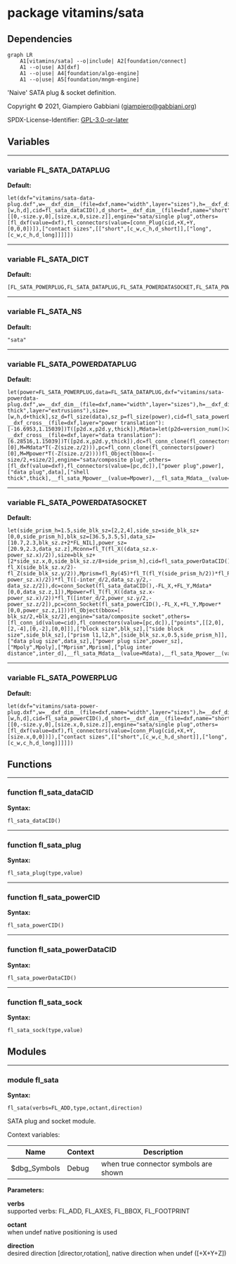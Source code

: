 # package vitamins/sata

## Dependencies

```mermaid
graph LR
    A1[vitamins/sata] --o|include| A2[foundation/connect]
    A1 --o|use| A3[dxf]
    A1 --o|use| A4[foundation/algo-engine]
    A1 --o|use| A5[foundation/mngm-engine]
```

'Naive' SATA plug & socket definition.

Copyright © 2021, Giampiero Gabbiani (giampiero@gabbiani.org)

SPDX-License-Identifier: [GPL-3.0-or-later](https://spdx.org/licenses/GPL-3.0-or-later.html)


## Variables

---

### variable FL_SATA_DATAPLUG

__Default:__

    let(dxf="vitamins/sata-data-plug.dxf",w=__dxf_dim__(file=dxf,name="width",layer="sizes"),h=__dxf_dim__(file=dxf,name="height",layer="sizes"),d=__dxf_dim__(file=dxf,name="plug",layer="extrusions"),size=[w,h,d],cid=fl_sata_dataCID(),d_short=__dxf_dim__(file=dxf,name="short",layer="extrusions"),d_long=__dxf_dim__(file=dxf,name="long",layer="extrusions"),c_w=__dxf_dim__(file=dxf,name="c_width",layer="sizes"),c_h=__dxf_dim__(file=dxf,name="c_height",layer="sizes"))fl_Object(bbox=[[0,-size.y,0],[size.x,0,size.z]],engine="sata/single plug",others=[fl_dxf(value=dxf),fl_connectors(value=[conn_Plug(cid,+X,+Y,[0,0,0])]),["contact sizes",[["short",[c_w,c_h,d_short]],["long",[c_w,c_h,d_long]]]]])

---

### variable FL_SATA_DICT

__Default:__

    [FL_SATA_POWERPLUG,FL_SATA_DATAPLUG,FL_SATA_POWERDATASOCKET,FL_SATA_POWERDATAPLUG,]

---

### variable FL_SATA_NS

__Default:__

    "sata"

---

### variable FL_SATA_POWERDATAPLUG

__Default:__

    let(power=FL_SATA_POWERPLUG,data=FL_SATA_DATAPLUG,dxf="vitamins/sata-powerdata-plug.dxf",w=__dxf_dim__(file=dxf,name="width",layer="sizes"),h=__dxf_dim__(file=dxf,name="height",layer="sizes"),d=__dxf_dim__(file=dxf,name="plug",layer="extrusions"),thick=__dxf_dim__(file=dxf,name="shell thick",layer="extrusions"),size=[w,h,d+thick],sz_d=fl_size(data),sz_p=fl_size(power),cid=fl_sata_powerDataCID(),Mpower=let(p2d=version_num()>20210507?__dxf_cross__(file=dxf,layer="power translation"):[-16.6953,1.15039])T([p2d.x,p2d.y,thick]),Mdata=let(p2d=version_num()>20210507?__dxf_cross__(file=dxf,layer="data translation"):[6.28516,1.15039])T([p2d.x,p2d.y,thick]),dc=fl_conn_clone(fl_connectors(data)[0],M=Mdata*T(-Z(size.z/2))),pc=fl_conn_clone(fl_connectors(power)[0],M=Mpower*T(-Z(size.z/2))))fl_Object(bbox=[-size/2,+size/2],engine="sata/composite plug",others=[fl_dxf(value=dxf),fl_connectors(value=[pc,dc]),["power plug",power],["data plug",data],["shell thick",thick],__fl_sata_Mpower__(value=Mpower),__fl_sata_Mdata__(value=Mdata),])

---

### variable FL_SATA_POWERDATASOCKET

__Default:__

    let(side_prism_h=1.5,side_blk_sz=[2,2,4],side_sz=side_blk_sz+[0,0,side_prism_h],blk_sz=[36.5,3.5,5],data_sz=[10.7,2.3,blk_sz.z+2*FL_NIL],power_sz=[20.9,2.3,data_sz.z],Mconn=fl_T(fl_X((data_sz.x-power_sz.x)/2)),size=blk_sz+[2*side_sz.x,0,side_blk_sz.z/8+side_prism_h],cid=fl_sata_powerDataCID(),Mpoly=fl_Ry(90)*fl_T(-fl_X(side_blk_sz.x/2)-fl_Z(side_blk_sz.y/2)),Mprism=fl_Ry(45)*fl_T(fl_Y(side_prism_h/2))*fl_Rx(-90),inter_d=2.41,Mdata=fl_T(fl_X((data_sz.x-power_sz.x)/2))*fl_T([-inter_d/2,data_sz.y/2,-data_sz.z/2]),dc=conn_Socket(fl_sata_dataCID(),-FL_X,+FL_Y,Mdata*[0,0,data_sz.z,1]),Mpower=fl_T(fl_X((data_sz.x-power_sz.x)/2))*fl_T([inter_d/2,power_sz.y/2,-power_sz.z/2]),pc=conn_Socket(fl_sata_powerCID(),-FL_X,+FL_Y,Mpower*[0,0,power_sz.z,1]))fl_Object(bbox=[-blk_sz/2,+blk_sz/2],engine="sata/composite socket",others=[fl_conn_id(value=cid),fl_connectors(value=[pc,dc]),["points",[[2,0],[2,-4],[0,-2],[0,0]]],["block size",blk_sz],["side block size",side_blk_sz],["prism l1,l2,h",[side_blk_sz.x,0.5,side_prism_h]],["data plug size",data_sz],["power plug size",power_sz],["Mpoly",Mpoly],["Mprism",Mprism],["plug inter distance",inter_d],__fl_sata_Mdata__(value=Mdata),__fl_sata_Mpower__(value=Mpower),])

---

### variable FL_SATA_POWERPLUG

__Default:__

    let(dxf="vitamins/sata-power-plug.dxf",w=__dxf_dim__(file=dxf,name="width",layer="sizes"),h=__dxf_dim__(file=dxf,name="height",layer="sizes"),d=__dxf_dim__(file=dxf,name="plug",layer="extrusions"),size=[w,h,d],cid=fl_sata_powerCID(),d_short=__dxf_dim__(file=dxf,name="short",layer="extrusions"),d_long=__dxf_dim__(file=dxf,name="long",layer="extrusions"),c_w=__dxf_dim__(file=dxf,name="c_width",layer="sizes"),c_h=__dxf_dim__(file=dxf,name="c_height",layer="sizes"))fl_Object(bbox=[[0,-size.y,0],[size.x,0,size.z]],engine="sata/single plug",others=[fl_dxf(value=dxf),fl_connectors(value=[conn_Plug(cid,+X,+Y,[size.x,0,0])]),["contact sizes",[["short",[c_w,c_h,d_short]],["long",[c_w,c_h,d_long]]]]])

## Functions

---

### function fl_sata_dataCID

__Syntax:__

```text
fl_sata_dataCID()
```

---

### function fl_sata_plug

__Syntax:__

```text
fl_sata_plug(type,value)
```

---

### function fl_sata_powerCID

__Syntax:__

```text
fl_sata_powerCID()
```

---

### function fl_sata_powerDataCID

__Syntax:__

```text
fl_sata_powerDataCID()
```

---

### function fl_sata_sock

__Syntax:__

```text
fl_sata_sock(type,value)
```

## Modules

---

### module fl_sata

__Syntax:__

    fl_sata(verbs=FL_ADD,type,octant,direction)

SATA plug and socket module.

Context variables:

| Name         | Context | Description                            |
| ------------ | -----   | -------------------------------------- |
| $dbg_Symbols | Debug   | when true connector symbols are shown  |


__Parameters:__

__verbs__  
supported verbs: FL_ADD, FL_AXES, FL_BBOX, FL_FOOTPRINT

__octant__  
when undef native positioning is used

__direction__  
desired direction [director,rotation], native direction when undef ([+X+Y+Z])


